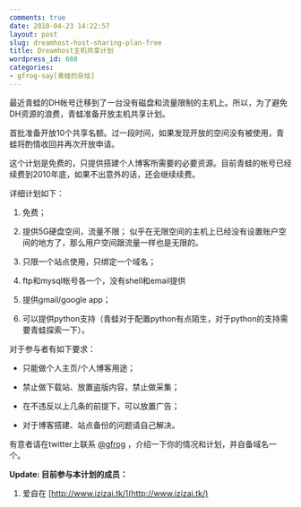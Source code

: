 ```yaml
---
comments: true
date: 2010-04-23 14:22:57
layout: post
slug: dreamhost-host-sharing-plan-free
title: Dreamhost主机共享计划
wordpress_id: 660
categories:
- gfrog-say[青蛙的杂烩]
---
```


最近青蛙的DH帐号迁移到了一台没有磁盘和流量限制的主机上。所以，为了避免DH资源的浪费，青蛙准备开放主机共享计划。

首批准备开放10个共享名额。过一段时间，如果发现开放的空间没有被使用，青蛙将酌情收回并再次开放申请。

这个计划是免费的，只提供搭建个人博客所需要的必要资源。目前青蛙的帐号已经续费到2010年底，如果不出意外的话，还会继续续费。

详细计划如下：



	
  1. 免费；

	
  2. 提供5G硬盘空间，流量不限； 似乎在无限空间的主机上已经没有设置账户空间的地方了，那么用户空间跟流量一样也是无限的。

	
  3. 只限一个站点使用，只绑定一个域名；

	
  4. ftp和mysql帐号各一个，没有shell和email提供

	
  5. 提供gmail/google app；

	
  6. 可以提供python支持（青蛙对于配置python有点陌生，对于python的支持需要青蛙探索一下）。


对于参与者有如下要求：

	
  * ﻿﻿﻿只能做个人主页/个人博客用途；

	
  * 禁止做下载站、放置盗版内容，禁止做采集；

	
  * 在不违反以上几条的前提下，可以放置广告；

	
  * 对于博客搭建、站点备份的问题请自己解决。


有意者请在twitter上联系 [@gfrog](http://twitter.com/gfrog) ，介绍一下你的情况和计划，并自备域名一个。

**Update: 目前参与本计划的成员：**



	
  1. ﻿爱自在﻿ ﻿[http://www.izizai.tk/](http://www.izizai.tk/)


